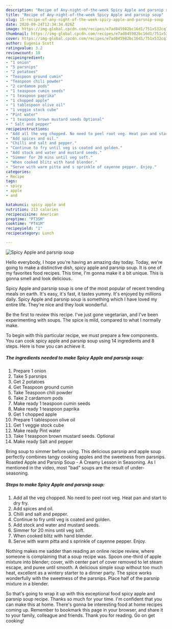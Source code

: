 ```yaml
---
description: "Recipe of Any-night-of-the-week Spicy Apple and parsnip soup"
title: "Recipe of Any-night-of-the-week Spicy Apple and parsnip soup"
slug: 15-recipe-of-any-night-of-the-week-spicy-apple-and-parsnip-soup
date: 2020-09-24T12:34:34.026Z
image: https://img-global.cpcdn.com/recipes/e7ad845982bc16d1/751x532cq70/spicy-apple-and-parsnip-soup-recipe-main-photo.jpg
thumbnail: https://img-global.cpcdn.com/recipes/e7ad845982bc16d1/751x532cq70/spicy-apple-and-parsnip-soup-recipe-main-photo.jpg
cover: https://img-global.cpcdn.com/recipes/e7ad845982bc16d1/751x532cq70/spicy-apple-and-parsnip-soup-recipe-main-photo.jpg
author: Eugenia Scott
ratingvalue: 3.2
reviewcount: 10
recipeingredient:
- "1 onion"
- "5 parsnips"
- "2 potatoes"
- "Teaspoon ground cumin"
- "Teaspoon chili powder"
- "2 cardamom pods"
- "1 teaspoon cumin seeds"
- "1 teaspoon paprika"
- "1 chopped apple"
- "1 tablespoon olive oil"
- "1 veggie stock cube"
- "Pint water"
- "1 teaspoon brown mustard seeds Optional"
- " Salt and pepper"
recipeinstructions:
- "Add all the veg chopped. No need to peel root veg. Heat pan and start to dry fry."
- "Add spices and oil."
- "Chilli and salt and pepper."
- "Continue to fry until veg is coated and golden."
- "Add stock and water and mustard seeds."
- "Simmer for 20 mins until veg soft."
- "When cooked blitz with hand blender."
- "Serve with warm pitta and s sprinkle of cayenne pepper. Enjoy."
categories:
- Recipe
tags:
- spicy
- apple
- and

katakunci: spicy apple and 
nutrition: 213 calories
recipecuisine: American
preptime: "PT35M"
cooktime: "PT41M"
recipeyield: "1"
recipecategory: Lunch

---
```



![Spicy Apple and parsnip soup](https://img-global.cpcdn.com/recipes/e7ad845982bc16d1/751x532cq70/spicy-apple-and-parsnip-soup-recipe-main-photo.jpg)

Hello everybody, I hope you're having an amazing day today. Today, we're going to make a distinctive dish, spicy apple and parsnip soup. It is one of my favorites food recipes. This time, I'm gonna make it a bit unique. This is gonna smell and look delicious.

Spicy Apple and parsnip soup is one of the most popular of recent trending meals on earth. It's easy, it's fast, it tastes yummy. It's enjoyed by millions daily. Spicy Apple and parsnip soup is something which I have loved my entire life. They're nice and they look wonderful.

Be the first to review this recipe. I&#39;ve just gone vegetarian, and I&#39;ve been experimenting with soups. The spice is mild, compared to what I normally make.


To begin with this particular recipe, we must prepare a few components. You can cook spicy apple and parsnip soup using 14 ingredients and 8 steps. Here is how you can achieve it.

<!--inarticleads1-->

##### The ingredients needed to make Spicy Apple and parsnip soup:

1. Prepare 1 onion
1. Take 5 parsnips
1. Get 2 potatoes
1. Get Teaspoon ground cumin
1. Take Teaspoon chili powder
1. Take 2 cardamom pods
1. Make ready 1 teaspoon cumin seeds
1. Make ready 1 teaspoon paprika
1. Get 1 chopped apple
1. Prepare 1 tablespoon olive oil
1. Get 1 veggie stock cube
1. Make ready Pint water
1. Take 1 teaspoon brown mustard seeds. Optional
1. Make ready  Salt and pepper


Bring soup to simmer before using. This delicious parsnip and apple soup perfectly combines tangy cooking apples and the sweetness from parsnips. Roasted Apple and Parsnip Soup - A Creamy Lesson in Seasoning. As I mentioned in the video, most &#34;bad&#34; soups are the result of under-seasoning. 

<!--inarticleads2-->

##### Steps to make Spicy Apple and parsnip soup:

1. Add all the veg chopped. No need to peel root veg. Heat pan and start to dry fry.
1. Add spices and oil.
1. Chilli and salt and pepper.
1. Continue to fry until veg is coated and golden.
1. Add stock and water and mustard seeds.
1. Simmer for 20 mins until veg soft.
1. When cooked blitz with hand blender.
1. Serve with warm pitta and s sprinkle of cayenne pepper. Enjoy.


Nothing makes me sadder than reading an online recipe review, where someone is complaining that a soup recipe was. Spoon one-third of apple mixture into blender; cover, with center part of cover removed to let steam escape, and puree until smooth. A delicious simple soup without too much heat, excellent as a wintery starter to a dinner party. The spice works wonderfully with the sweetness of the parsnips. Place half of the parsnip mixture in a blender. 

So that's going to wrap it up with this exceptional food spicy apple and parsnip soup recipe. Thanks so much for your time. I'm confident that you can make this at home. There's gonna be interesting food at home recipes coming up. Remember to bookmark this page in your browser, and share it to your family, colleague and friends. Thank you for reading. Go on get cooking!
